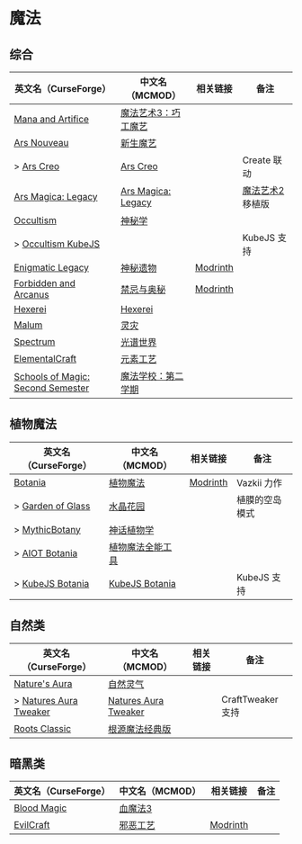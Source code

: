 # 魔法

## 综合

| 英文名（CurseForge）                                                                                               | 中文名（MCMOD）                                             | 相关链接                                               | 备注                                                    |
| ------------------------------------------------------------------------------------------------------------------ | ----------------------------------------------------------- | ------------------------------------------------------ | ------------------------------------------------------- |
| [Mana and Artifice](https://www.curseforge.com/minecraft/mc-mods/mana-and-artifice)                                | [魔法艺术3：巧工魔艺](https://www.mcmod.cn/class/2773.html) |                                                        |                                                         |
| [Ars Nouveau](https://www.curseforge.com/minecraft/mc-mods/ars-nouveau)                                            | [新生魔艺](https://www.mcmod.cn/class/3468.html)            |                                                        |                                                         |
| > [Ars Creo](https://www.curseforge.com/minecraft/mc-mods/ars-creo)                                                | [Ars Creo](https://www.mcmod.cn/class/5617.html)            |                                                        | Create 联动                                             |
| [Ars Magica: Legacy](https://www.curseforge.com/minecraft/mc-mods/ars-magica-legacy)                               | [Ars Magica: Legacy](https://www.mcmod.cn/class/5672.html)  |                                                        | [魔法艺术2](https://www.mcmod.cn/class/203.html) 移植版 |
| [Occultism](https://www.curseforge.com/minecraft/mc-mods/occultism)                                                | [神秘学](https://www.mcmod.cn/class/3986.html)              |                                                        |                                                         |
| > [Occultism KubeJS](https://www.curseforge.com/minecraft/mc-mods/occultism-kubejs)                                |                                                             |                                                        | KubeJS 支持                                             |
| [Enigmatic Legacy](https://www.curseforge.com/minecraft/mc-mods/enigmatic-legacy)                                  | [神秘遗物](https://www.mcmod.cn/class/2239.html)            | [Modrinth](https://modrinth.com/mod/enigmatic-legacy)  |                                                         |
| [Forbidden and Arcanus](https://www.curseforge.com/minecraft/mc-mods/forbidden-arcanus)                            | [禁忌与奥秘](https://www.mcmod.cn/class/2226.html)          | [Modrinth](https://modrinth.com/mod/forbidden-arcanus) |                                                         |
| [Hexerei](https://www.curseforge.com/minecraft/mc-mods/hexerei)                                                    | [Hexerei](https://www.mcmod.cn/class/5238.html)             |                                                        |                                                         |
| [Malum](https://www.curseforge.com/minecraft/mc-mods/malum)                                                        | [灵灾](https://www.mcmod.cn/class/4712.html)                |                                                        |                                                         |
| [Spectrum](https://www.curseforge.com/minecraft/mc-mods/spectrum)                                                  | [光谱世界](https://www.mcmod.cn/class/6175.html)            |                                                        |                                                         |
| [ElementalCraft](https://www.curseforge.com/minecraft/mc-mods/elemental-craft)                                     | [元素工艺](https://www.mcmod.cn/class/3504.html)            |                                                        |                                                         |
| [Schools of Magic: Second Semester](https://www.curseforge.com/minecraft/mc-mods/schools-of-magic-second-semester) | [魔法学校：第二学期](https://www.mcmod.cn/class/4549.html)  |                                                        |                                                         |

## 植物魔法

| 英文名（CurseForge）                                                                      | 中文名（MCMOD）                                          | 相关链接                                     | 备注           |
| ----------------------------------------------------------------------------------------- | -------------------------------------------------------- | -------------------------------------------- | -------------- |
| [Botania](https://www.curseforge.com/minecraft/mc-mods/botania)                           | [植物魔法](https://www.mcmod.cn/class/332.html)          | [Modrinth](https://modrinth.com/mod/botania) | Vazkii 力作    |
| > [Garden of Glass](https://www.curseforge.com/minecraft/mc-mods/botania-garden-of-glass) | [水晶花园](https://www.mcmod.cn/class/645.html)          |                                              | 植膜的空岛模式 |
| > [MythicBotany](https://www.curseforge.com/minecraft/mc-mods/mythicbotany)               | [神话植物学](https://www.mcmod.cn/class/3644.html)       |                                              |                |
| > [AIOT Botania](https://www.curseforge.com/minecraft/mc-mods/aiot-botania)               | [植物魔法全能工具](https://www.mcmod.cn/class/1544.html) |                                              |                |
| > [KubeJS Botania](https://www.curseforge.com/minecraft/mc-mods/kubejs-botania)           | [KubeJS Botania](https://www.mcmod.cn/class/6505.html)   |                                              | KubeJS 支持    |

## 自然类

| 英文名（CurseForge）                                                                       | 中文名（MCMOD）                                              | 相关链接 | 备注              |
| ------------------------------------------------------------------------------------------ | ------------------------------------------------------------ | -------- | ----------------- |
| [Nature's Aura](https://www.curseforge.com/minecraft/mc-mods/natures-aura)                 | [自然灵气](https://www.mcmod.cn/class/1547.html)             |          |                   |
| > [Natures Aura Tweaker](https://www.curseforge.com/minecraft/mc-mods/naturesaura_tweaker) | [Natures Aura Tweaker](https://www.mcmod.cn/class/5730.html) |          | CraftTweaker 支持 |
| [Roots Classic](https://www.curseforge.com/minecraft/mc-mods/roots-classic)                | [根源魔法经典版](https://www.mcmod.cn/class/1490.html)       |          |                   |

## 暗黑类

| 英文名（CurseForge）                                                    | 中文名（MCMOD）                                 | 相关链接                                       | 备注 |
| ----------------------------------------------------------------------- | ----------------------------------------------- | ---------------------------------------------- | ---- |
| [Blood Magic](https://www.curseforge.com/minecraft/mc-mods/blood-magic) | [血魔法3](https://www.mcmod.cn/class/5501.html) |                                                |      |
| [EvilCraft](https://www.curseforge.com/minecraft/mc-mods/evilcraft)     | [邪恶工艺](https://www.mcmod.cn/class/352.html) | [Modrinth](https://modrinth.com/mod/evilcraft) |      |
